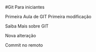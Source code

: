 #Git Para iniciantes

Primeira Aula de GIT
Primeira modificação

Saiba Mais sobre GIT


Nova alteração

Commit no remoto

